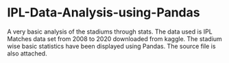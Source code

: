 # IPL-Data-Analysis-using-Pandas
A very basic analysis of the stadiums through stats.
The data used is IPL Matches data set from 2008 to 2020 downloaded from kaggle.
The stadium wise basic statistics have been displayed using Pandas.
The source file is also attached. 
